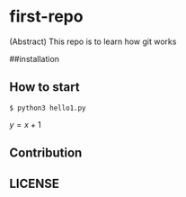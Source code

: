 # first-repo
(Abstract) This repo is to learn how git works

##installation

## How to start

```shell
$ python3 hello1.py
```
$y=x+1$

## Contribution

## LICENSE
